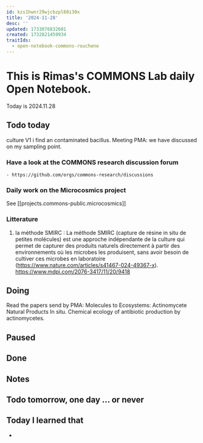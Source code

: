 ```yaml
---
id: kzs1hwnr29wjcbzpl60i30x
title: '2024-11-28'
desc: ''
updated: 1733076832601
created: 1732821459934
traitIds:
  - open-notebook-commons-rouchene
---
```




# This is Rimas's COMMONS Lab daily Open Notebook.

Today is 2024.11.28

## Todo today
culture V1 i find an contaminated bacillus.
Meeting PMA: we have discussed on my sampling point.


### Have a look at the COMMONS research discussion forum
    - https://github.com/orgs/commons-research/discussions

### Daily work on the Microcosmics project

See [[projects.commons-public.microcosmics]]


### Litterature
1. la méthode SMIRC :
La méthode SMIRC (capture de résine in situ de petites molécules) est une approche indépendante de la culture qui permet de capturer des produits naturels directement à partir des environnements où les microbes les produisent, sans avoir besoin de cultiver ces microbes en laboratoire (https://www.nature.com/articles/s41467-024-49367-x).
https://www.mdpi.com/2076-3417/11/20/9418 


###

## Doing
Read the papers send by PMA:  Molecules to Ecosystems: Actinomycete Natural Products In situ. Chemical ecology of antibiotic production by actinomycetes. 

## Paused

## Done

## Notes

## Todo tomorrow, one day ... or never 


###
###


## Today I learned that

- 